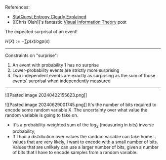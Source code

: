 References: 
- [StatQuest Entropy Clearly Explained](https://www.youtube.com/watch?v=YtebGVx-Fxw&t=1s)
- [[Chris Olah]]'s fantastic [Visual Information Theory](https://colah.github.io/posts/2015-09-Visual-Information/) post

The expected surprisal of an event!

$H(X) := -\sum{p(x)logp(x)}$


----
Constraints on "surprise":
1. An event with probability 1 has no surprise
2. Lower-probability events are strictly more surprising
3. Two independent events are exactly as surprising as the sum of those events' surprisal when independently measured
----

![[Pasted image 20240422155623.png]]

![[Pasted image 20240629001745.png]]
It's the number of bits required to encode some random variable X. The uncertainty over what value the random variable is going to take on.
- It's a probability-weighted sum of the $log_2$ (measuring in bits) inverse probability; 
- If I had a distribution over values the random variable can take home... values that are very likely, I want to encode with a small number of bits. Values that are unlikely can use a larger number of bits, given a number of bits that I have to encode samples from a random variable.